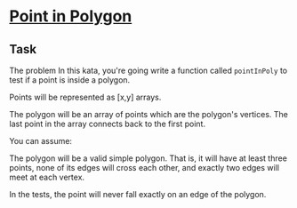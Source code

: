 [Point in Polygon](https://www.codewars.com/kata/point-in-polygon-1)
=

## Task
The problem
In this kata, you're going write a function called `pointInPoly` to test if a point is inside a polygon.

Points will be represented as [x,y] arrays.

The polygon will be an array of points which are the polygon's vertices. The last point in the array connects back to the first point.

You can assume:

The polygon will be a valid simple polygon. That is, it will have at least three points, none of its edges will cross each other, and exactly two edges will meet at each vertex.

In the tests, the point will never fall exactly on an edge of the polygon.
